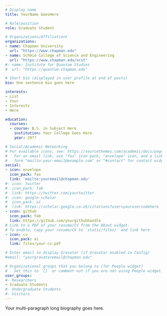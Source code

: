 ```yaml
---
# Display name
title: YourName GoesHere

# Role/position
role: Graduate Student

# Organizations/Affiliations
organizations:
- name: Chapman University
  url: "https://www.chapman.edu"
- name: Schmid College of Science and Engineering
  url: "https://www.chapman.edu/scst"
#- name: Institute for Quantum Studies
#  url: "https://quantum.chapman.edu"

# Short bio (displayed in user profile at end of posts)
bio: One sentence bio goes here

interests:
- List
- Your
- Interests
- Here

education:
  courses:
  - course: B.S. in Subject Here 
    institution: Your College Goes Here
    year: 20??

# Social/Academic Networking
# For available icons, see: https://sourcethemes.com/academic/docs/page-builder/#icons
#   For an email link, use "fas" icon pack, "envelope" icon, and a link in the
#   form "mailto:your-email@example.com" or "#contact" for contact widget.
social:
- icon: envelope
  icon_pack: fas
  link: 'mailto:youremail@chapman.edu'
#- icon: twitter
#  icon_pack: fab
#  link: https://twitter.com/yourtwitter
#- icon: google-scholar
#  icon_pack: ai
#  link: https://scholar.google.co.uk/citations?user=yourusercodehere
- icon: github
  icon_pack: fab
  link: https://github.com/yourgithubhandle
# Link to a PDF of your resume/CV from the About widget.
# To enable, copy your resume/CV to `static/files/` and link here 
- icon: cv
  icon_pack: ai
  link: files/your-cv.pdf

# Enter email to display Gravatar (if Gravatar enabled in Config)
#email: "yourgravataremail@chapman.edu"

# Organizational groups that you belong to (for People widget)
#   Set this to `[]` or comment out if you are not using People widget.
user_groups:
#- Researchers
- Graduate Students
#- Undergraduate Students
#- Visitors
---
```


Your multi-paragraph long biography goes here.
